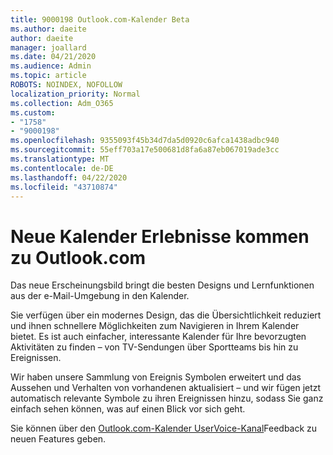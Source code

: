 ```yaml
---
title: 9000198 Outlook.com-Kalender Beta
ms.author: daeite
author: daeite
manager: joallard
ms.date: 04/21/2020
ms.audience: Admin
ms.topic: article
ROBOTS: NOINDEX, NOFOLLOW
localization_priority: Normal
ms.collection: Adm_O365
ms.custom:
- "1758"
- "9000198"
ms.openlocfilehash: 9355093f45b34d7da5d0920c6afca1438adbc940
ms.sourcegitcommit: 55eff703a17e500681d8fa6a87eb067019ade3cc
ms.translationtype: MT
ms.contentlocale: de-DE
ms.lasthandoff: 04/22/2020
ms.locfileid: "43710874"
---
```

# <a name="new-calendar-experiences-coming-to-outlookcom"></a>Neue Kalender Erlebnisse kommen zu Outlook.com

Das neue Erscheinungsbild bringt die besten Designs und Lernfunktionen aus der e-Mail-Umgebung in den Kalender.

Sie verfügen über ein modernes Design, das die Übersichtlichkeit reduziert und ihnen schnellere Möglichkeiten zum Navigieren in Ihrem Kalender bietet. Es ist auch einfacher, interessante Kalender für Ihre bevorzugten Aktivitäten zu finden – von TV-Sendungen über Sportteams bis hin zu Ereignissen.

Wir haben unsere Sammlung von Ereignis Symbolen erweitert und das Aussehen und Verhalten von vorhandenen aktualisiert – und wir fügen jetzt automatisch relevante Symbole zu ihren Ereignissen hinzu, sodass Sie ganz einfach sehen können, was auf einen Blick vor sich geht.

Sie können über den [Outlook.com-Kalender UserVoice-Kanal](https://go.microsoft.com/fwlink/?linkid=2103075)Feedback zu neuen Features geben.